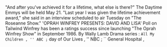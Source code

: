"And after you've achieved it for a lifetime, what else is there?"
The Daytime Emmys will be held May 21.
"Last year I was given the lifetime achievement award," she said in an interview scheduled to
            air Tuesday on "The Roseanne Show."
'OPRAH WINFREY PRESENTS: DAVID AND LISA'
Poll on Tailwind
Winfrey has been a ratings success since launching "The Oprah Winfrey Show" in September 1986.
By Wally Lamb
Drama series : `` All My Children , '' ABC ; `` day of Our Lives , '' NBC ; `` General Hospital , 